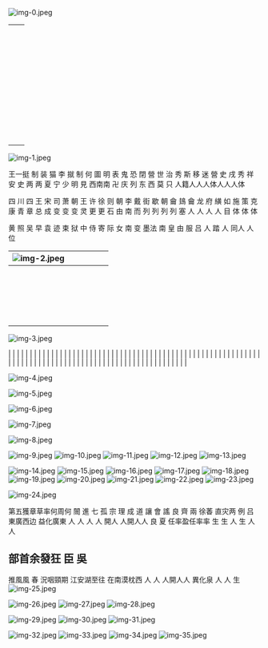 ![img-0.jpeg](img-0.jpeg)

|  |  |
| :--: | :--: |
|  |  |
|  |  |
|  |  |
|  |  |
|  |  |
|  |  |
|  |  |
|  |  |
|  |  |
|  |  |
|  |  |
|  |  |
|  |  |
|  |  |
|  |  |
|  |  |
|  |  |
|  |  |
|  |  |
|  |  |
|  |  |
|  |  |
|  |  |
|  |  |
|  |  |
|  |  |
|  |  |
|  |  |
|  |  |
|  |  |
|  |  |
|  |  |
|  |  |
|  |  |
|  |  |
|  |  |
|  |  |
|  |  |
|  |  |
|  | 

![img-1.jpeg](img-1.jpeg)

王一挺 制 装 猫 李 㩆 制 何
圖 明 表 鬼 恐 閉 營 世
治 秀 斯 移 迷 營 史 戌 秀
祥安 史 两 两 夏 宁 少 明 見
西南南 卍 庆 列 东 西 莫 只
人籍人人人体人人人体

四
川
四 王 宋 司 萧
朝 王 许 徐 则 朝 李 戴 街 歇
朝 龠 䳏 龠 龙
府 䌙 如 施 策 克 康 青 章
总 成 变 变 变 灵 更 更
石 由 南 而 列 列 列 列
塞 人 人 人 人 目 体 体 体

黄 照 吴 早
袁 迹 束 狱
中 侍 寄 际
女 南 变 墨法
南 皇 由 服 吕
人 踏 人 同人
人 位

| ![img-2.jpeg](img-2.jpeg) |  |  |  |  |  |
| :--: | :--: | :--: | :--: | :--: | :--: |
|  |  |  |  |  |  |
|  |  |  |  |  |  |
|  |  |  |  |  |  |
|  |  |  |  |  |  |
|  |  |  |  |  |  |
|  |  |  |  |  |  |
|  |  |  |  |  |  |
|  |  |  |  |  |  |
|  |  |  |  |  |  |
|  |  |  |  |  |  |
|  |  |  |  |  |  |
|  |  |  |  |  |  |
|  |  |  |  |  |  |
|  |  |  |  |  |  |
|  |  |  |  |  |  |
|  |  |  |  |  |  |
|  |  |  |  |  |  |
|  |  |  |  |  |  |
|  |  |  |  |  |  |
|  |  |  |  |  |  |

![img-3.jpeg](img-3.jpeg)

|  |  |  |  |  |  |  |  |  |  |  |  |  |  |  |  |  |  |  |  |  |  |  |  |  |  |  |  |  |  |  |  |  |  |  |  |  |  |  |  |  |  |  |  |  |  |  |  |  |  |  |  |  |  |  |  |  |  |  |  |  |  |  |  |  |  |  |  |  |  |  |  |  |  |  |  |  |  |  |  |  |  |  |  |  |  |  |  |  |  |  |  |  |  |  |  |  |  |  |  |

![img-4.jpeg](img-4.jpeg)

![img-5.jpeg](img-5.jpeg)

![img-6.jpeg](img-6.jpeg)

![img-7.jpeg](img-7.jpeg)

![img-8.jpeg](img-8.jpeg)

![img-9.jpeg](img-9.jpeg)
![img-10.jpeg](img-10.jpeg)
![img-11.jpeg](img-11.jpeg)
![img-12.jpeg](img-12.jpeg)
![img-13.jpeg](img-13.jpeg)

![img-14.jpeg](img-14.jpeg)
![img-15.jpeg](img-15.jpeg)
![img-16.jpeg](img-16.jpeg)
![img-17.jpeg](img-17.jpeg)
![img-18.jpeg](img-18.jpeg)
![img-19.jpeg](img-19.jpeg)
![img-20.jpeg](img-20.jpeg)
![img-21.jpeg](img-21.jpeg)
![img-22.jpeg](img-22.jpeg)
![img-23.jpeg](img-23.jpeg)

![img-24.jpeg](img-24.jpeg)

第五獲章草率何周何
䦣 進
七 孤 宗 理 成 道 讓 會 謠
良 齊 兩 徐萫 直灾两 例
吕東廣西边 益化廣東
人 人 人 人 開人 人開人人
良 夏 任率盈任率率
生 生 人 生 人 人

## 部首余發狂 臣 吳

推風風
春 況咽頸期
江安湖至往
在南漠枕西
人 人 人開人人
異化泉
人 人 生
![img-25.jpeg](img-25.jpeg)

![img-26.jpeg](img-26.jpeg)
![img-27.jpeg](img-27.jpeg)
![img-28.jpeg](img-28.jpeg)

![img-29.jpeg](img-29.jpeg)
![img-30.jpeg](img-30.jpeg)
![img-31.jpeg](img-31.jpeg)

![img-32.jpeg](img-32.jpeg)
![img-33.jpeg](img-33.jpeg)
![img-34.jpeg](img-34.jpeg)
![img-35.jpeg](img-35.jpeg)